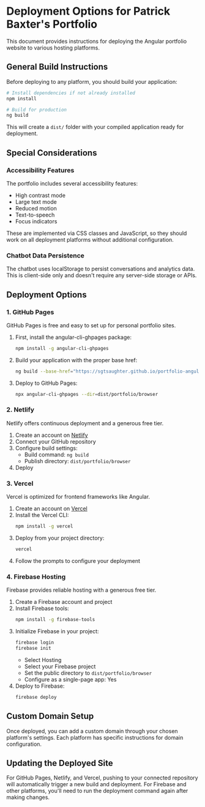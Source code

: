 # Deployment Options for Patrick Baxter's Portfolio

This document provides instructions for deploying the Angular portfolio website to various hosting platforms.

## General Build Instructions

Before deploying to any platform, you should build your application:

```bash
# Install dependencies if not already installed
npm install

# Build for production
ng build
```

This will create a `dist/` folder with your compiled application ready for deployment.

## Special Considerations

### Accessibility Features

The portfolio includes several accessibility features:
- High contrast mode
- Large text mode
- Reduced motion
- Text-to-speech
- Focus indicators

These are implemented via CSS classes and JavaScript, so they should work on all deployment platforms without additional configuration.

### Chatbot Data Persistence

The chatbot uses localStorage to persist conversations and analytics data. This is client-side only and doesn't require any server-side storage or APIs.

## Deployment Options

### 1. GitHub Pages

GitHub Pages is free and easy to set up for personal portfolio sites.

1. First, install the angular-cli-ghpages package:
   ```bash
   npm install -g angular-cli-ghpages
   ```

2. Build your application with the proper base href:
   ```bash
   ng build --base-href="https://sgtsaughter.github.io/portfolio-angular/"
   ```

3. Deploy to GitHub Pages:
   ```bash
   npx angular-cli-ghpages --dir=dist/portfolio/browser
   ```

### 2. Netlify

Netlify offers continuous deployment and a generous free tier.

1. Create an account on [Netlify](https://netlify.com)
2. Connect your GitHub repository
3. Configure build settings:
   - Build command: `ng build`
   - Publish directory: `dist/portfolio/browser`
4. Deploy

### 3. Vercel

Vercel is optimized for frontend frameworks like Angular.

1. Create an account on [Vercel](https://vercel.com)
2. Install the Vercel CLI:
   ```bash
   npm install -g vercel
   ```
3. Deploy from your project directory:
   ```bash
   vercel
   ```
4. Follow the prompts to configure your deployment

### 4. Firebase Hosting

Firebase provides reliable hosting with a generous free tier.

1. Create a Firebase account and project
2. Install Firebase tools:
   ```bash
   npm install -g firebase-tools
   ```
3. Initialize Firebase in your project:
   ```bash
   firebase login
   firebase init
   ```
   - Select Hosting
   - Select your Firebase project
   - Set the public directory to `dist/portfolio/browser`
   - Configure as a single-page app: Yes
4. Deploy to Firebase:
   ```bash
   firebase deploy
   ```

## Custom Domain Setup

Once deployed, you can add a custom domain through your chosen platform's settings. Each platform has specific instructions for domain configuration.

## Updating the Deployed Site

For GitHub Pages, Netlify, and Vercel, pushing to your connected repository will automatically trigger a new build and deployment. For Firebase and other platforms, you'll need to run the deployment command again after making changes.
